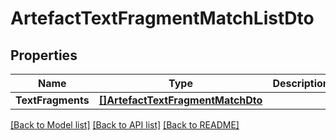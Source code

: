 # ArtefactTextFragmentMatchListDto

## Properties

Name | Type | Description | Notes
------------ | ------------- | ------------- | -------------
**TextFragments** | [**[]ArtefactTextFragmentMatchDto**](ArtefactTextFragmentMatchDTO.md) |  | 

[[Back to Model list]](../README.md#documentation-for-models) [[Back to API list]](../README.md#documentation-for-api-endpoints) [[Back to README]](../README.md)


